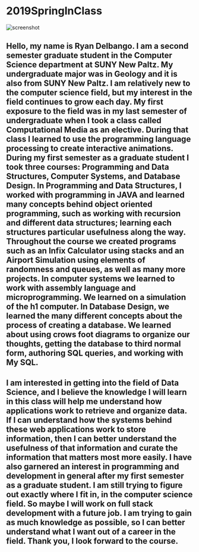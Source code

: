 # 2019SpringInClass

![screenshot](https://user-images.githubusercontent.com/47122798/52387135-0bccc000-2a57-11e9-9227-75f906b83a90.jpg)

## Hello, my name is Ryan Delbango. I am a second semester graduate student in the Computer Science department at SUNY New Paltz. My undergraduate major was in Geology and it is also from SUNY New Paltz. I am relatively new to the computer science field, but my interest in the field continues to grow each day. My first exposure to the field was in my last semester of undergraduate when I took a class called Computational Media as an elective. During that class I learned to use the programming language processing to create interactive animations. During my first semester as a graduate student I took three courses: Programming and Data Structures, Computer Systems, and Database Design. In Programming and Data Structures, I worked with programming in JAVA and learned many concepts behind object oriented programming, such as working with recursion and different data structures; learning each structures particular usefulness along the way. Throughout the course we created programs such as an Infix Calculator using stacks and an Airport Simulation using elements of randomness and queues, as well as many more projects. In computer systems we learned to work with assembly language and microprogramming. We learned on a simulation of the h1 computer. In Database Design, we learned the many different concepts about the process of creating a database. We learned about using crows foot diagrams to organize our thoughts, getting the database to third normal form, authoring SQL queries, and working  with My SQL. 
## I am interested in getting into the field of Data Science, and I believe the knowledge I will learn in this class will help me understand how applications work to retrieve and organize data. If I can understand how the systems behind these web applications work to store information, then I can better understand the usefulness of that information and curate the information that matters most more easily. I have also garnered an interest in programming and development in general after my first semester as a graduate student. I am still trying to figure out exactly where I fit in, in the computer science field. So maybe I will work on full stack development with a future job. I am trying to gain as much knowledge as possible, so I can better understand what I want out of a career in the field. Thank you, I look forward to the course.  